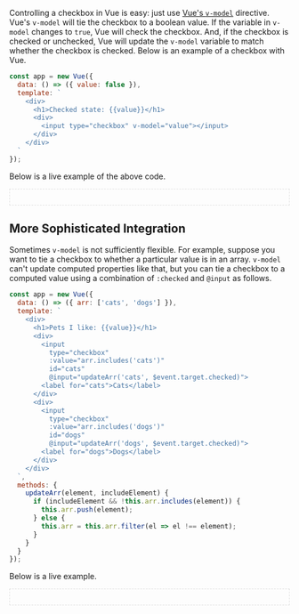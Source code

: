 Controlling a checkbox in Vue is easy: just use [Vue's `v-model`](/tutorials/vue/v-model) directive.
Vue's `v-model` will tie the checkbox to a boolean value.
If the variable in `v-model` changes to `true`, Vue will check the checkbox.
And, if the checkbox is checked or unchecked, Vue will update the `v-model` variable to match whether the checkbox is checked.
Below is an example of a checkbox with Vue.

```javascript
const app = new Vue({
  data: () => ({ value: false }),
  template: `
    <div>
      <h1>Checked state: {{value}}</h1>
      <div>
        <input type="checkbox" v-model="value"></input>
      </div>
    </div>
  `
});
```

Below is a live example of the above code.

<script src="https://unpkg.com/vue@3"></script>

<div id="app" style="padding: 1em; border: 1px dashed #ddd"></div>

<style>
  input[type="checkbox"] {
    height: 1.25em;
    width: 1.25em;
  }
</style>
<script>
  const { createApp } = Vue

  createApp({
    data: () => ({ value: false }),
    template: `
      <div>
        <h1>Checked state: {{value}}</h1>
        <div>
          <input type="checkbox" v-model="value"></input>
        </div>
      </div>
    `
  }).mount('#app')
</script>

More Sophisticated Integration
------------------------------

Sometimes `v-model` is not sufficiently flexible.
For example, suppose you want to tie a checkbox to whether a particular value is in an array.
`v-model` can't update computed properties like that, but you can tie a checkbox to a computed value using a combination of `:checked` and `@input` as follows.

```javascript
const app = new Vue({
  data: () => ({ arr: ['cats', 'dogs'] }),
  template: `
    <div>
      <h1>Pets I like: {{value}}</h1>
      <div>
        <input
          type="checkbox"
          :value="arr.includes('cats')"
          id="cats"
          @input="updateArr('cats', $event.target.checked)">
        <label for="cats">Cats</label>
      </div>
      <div>
        <input
          type="checkbox"
          :value="arr.includes('dogs')"
          id="dogs"
          @input="updateArr('dogs', $event.target.checked)">
        <label for="dogs">Dogs</label>
      </div>
    </div>
  `,
  methods: {
    updateArr(element, includeElement) {
      if (includeElement && !this.arr.includes(element)) {
        this.arr.push(element);
      } else {
        this.arr = this.arr.filter(el => el !== element);
      }
    }
  }
});
```

Below is a live example.

<div id="app2" style="padding: 1em; border: 1px dashed #ddd"></div>

<style>
  input[type="checkbox"] {
    height: 1.25em;
    width: 1.25em;
  }
</style>
<script>
  createApp({
    data: () => ({ arr: ['cats', 'dogs'] }),
    template: `
      <div>
        <h1>Pets I like: {{arr}}</h1>
        <div>
          <input
            type="checkbox"
            :checked="arr.includes('cats')"
            id="cats"
            @input="updateArr('cats', $event.target.checked)">
          <label for="cats">Cats</label>
        </div>
        <div>
          <input
            type="checkbox"
            :checked="arr.includes('dogs')"
            id="dogs"
            @input="updateArr('dogs', $event.target.checked)">
          <label for="dogs">Dogs</label>
        </div>
      </div>
    `,
    methods: {
      updateArr(element, includeElement) {
        if (includeElement && !this.arr.includes(element)) {
          this.arr.push(element);
        } else {
          this.arr = this.arr.filter(el => el !== element);
        }
      }
    }
  }).mount('#app2')
</script>

<div style="height: 1.5em"></div>